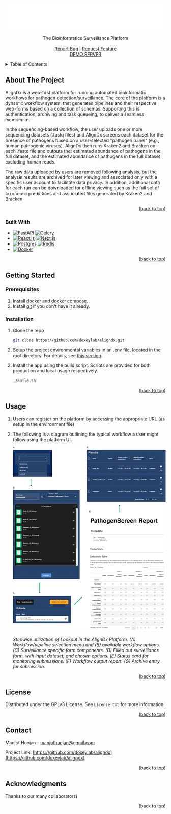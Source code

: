 <a id="readme-top"></a>

<!-- PROJECT LOGO -->
<br />
<div align="center">
  <a href="https://github.com/doxeylab/aligndx">
    <img src="frontend/public/assets/logo.svg" alt="Logo" width="1000" height="80">
  </a>

  <!-- <h3 align="center">AlignDx</h3> -->

  <p align="center">
    The Bioinformatics Surveillance Platform
    <br />
    <br />
    <a href="https://github.com/doxeylab/aligndx/issues">Report Bug</a>
    |
    <a href="https://github.com/doxeylab/aligndx/issues">Request Feature</a>
    <br />
    <a href="https://aligndx.uwaterloo.ca/">DEMO SERVER</a>
  </p>
</div>



<!-- TABLE OF CONTENTS -->
<details>
  <summary>Table of Contents</summary>
  <ol>
    <li>
      <a href="#about-the-project">About The Project</a>
      <ul>
        <li><a href="#built-with">Built With</a></li>
      </ul>
    </li>
    <li>
      <a href="#getting-started">Getting Started</a>
      <ul>
        <li><a href="#prerequisites">Prerequisites</a></li>
        <li><a href="#installation">Installation</a></li>
      </ul>
    </li>
    <li><a href="#usage">Usage</a></li>
    <li><a href="#license">License</a></li>
    <li><a href="#contact">Contact</a></li>
    <li><a href="#acknowledgments">Acknowledgments</a></li>
  </ol>
</details>



<!-- ABOUT THE PROJECT -->
## About The Project

AlignDx is a web-first platform for running automated bioinformatic workflows for pathogen detection/surveillance. The core of the platform is a dynamic workflow system, that generates pipelines and their respective web-forms based on a collection of schemas. Supporting this is authentication, archiving and task queueing, to deliver a seamless experience.

In the sequencing-based workflow, the user uploads one or more sequencing datasets (.fastq files) and AlignDx screens each dataset for the presence of pathogens based on a user-selected "pathogen panel" (e.g., human pathogenic viruses). AlignDx then runs Kraken2 and Bracken on each .fastq file and outputs the: estimated abundance of pathogens in the full dataset, and the estimated abundance of pathogens in the full dataset excluding human reads.

The raw data uploaded by users are removed following analysis, but the analysis results are archived for later viewing and associated only with a specific user account to facilitate data privacy. In addition, additional data for each run can be downloaded for offline viewing such as the full set of taxonomic predictions and associated files generated by Kraken2 and Bracken.


<p align="right">(<a href="#readme-top">back to top</a>)</p>



### Built With

* [![FastAPI][FastAPI]][FastAPI-url] [![Celery][Celery]][Celery-url]
* [![React.js][React]][React-url] [![Next.js][Next js]][Next js-url]
* [![Postgres][Postgres]][Postgres-url] [![Redis][Redis]][Next js-url]
* [![Docker][Docker]][Docker-url]


<p align="right">(<a href="#readme-top">back to top</a>)</p>



<!-- GETTING STARTED -->
## Getting Started


### Prerequisites

1. Install [docker](https://docs.docker.com/get-docker/) and [docker compose](https://docs.docker.com/compose/). 
3. Install [git](https://git-scm.com/) if you don't have it already.

### Installation

1. Clone the repo
   ```sh
   git clone https://github.com/doxeylab/aligndx.git
   ```
2. Setup the project environmental variables in an .env file, located in the root directory. For details, see [this section](docs/environment.MD).
3. Install the app using the build script. Scripts are provided for both production and local usage respectively.
    
    ```sh
    ./build.sh 
    ```

<p align="right">(<a href="#readme-top">back to top</a>)</p>

<!-- USAGE EXAMPLES -->
## Usage

1. Users can register on the platform by accessing the appropriate URL (as setup in the environment file)
2. The following is a diagram outlining the typical workflow a user might follow using the platform UI.

    <img src="docs/images/PathogenScreen diagram.svg" alt="Logo">

    *Stepwise utilization of Lookout in the AlignDx Platform. (A) Workflow/pipeline selection menu and (B) available workflow options. (C) Surveillance specific form components. (D) Filled out surveillance form, with input dataset, and chosen options. (E) Status card for monitoring submissions. (F)  Workflow output report. (G) Archive entry for submission.*


<p align="right">(<a href="#readme-top">back to top</a>)</p>

 

<!-- LICENSE -->
## License

Distributed under the GPLv3 License. See `License.txt` for more information.

<p align="right">(<a href="#readme-top">back to top</a>)</p>



<!-- CONTACT -->
## Contact

Manjot Hunjan - manjothunjan@gmail.com

Project Link: [https://github.com/doxeylab/aligndx](https://github.com/doxeylab/aligndx)

<p align="right">(<a href="#readme-top">back to top</a>)</p>



<!-- ACKNOWLEDGMENTS -->
## Acknowledgments

Thanks to our many collaborators!


<p align="right">(<a href="#readme-top">back to top</a>)</p>



<!-- MARKDOWN LINKS & IMAGES -->
<!-- https://www.markdownguide.org/basic-syntax/#reference-style-links -->


[FastAPI]: https://img.shields.io/badge/FastAPI-005571?style=for-the-badge&logo=fastapi
[FastAPI-url]: https://fastapi.tiangolo.com/

[Next JS]: https://img.shields.io/badge/Next-black?style=for-the-badge&logo=next.js&logoColor=white
[Next JS-url]: https://nextjs.org/

[React]: https://img.shields.io/badge/react-%2320232a.svg?style=for-the-badge&logo=react&logoColor=%2361DAFB
[React-url]: https://react.dev/

[Celery]: https://img.shields.io/badge/-Celery-37814A?style=for-the-badge&logo=celery
[Celery-url]: https://docs.celeryq.dev/en/stable/getting-started/introduction.html

[Redis]: https://img.shields.io/badge/Redis-DC382D?style=for-the-badge&logo=redis&logoColor=white
[Redis-url]: https://redis.io/


[Postgres]: https://img.shields.io/badge/Postgresql-4169E1?style=for-the-badge&logo=postgresql&logoColor=white
[Postgres-url]: https://www.postgresql.org/

[Docker]: https://img.shields.io/badge/docker-%230db7ed.svg?style=for-the-badge&logo=docker&logoColor=white
[Docker-url]: https://www.docker.com/
 
 
